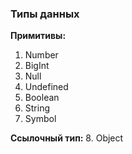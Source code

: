 ### Типы данных

**Примитивы:**

1. Number
2. BigInt
3. Null
4. Undefined
5. Boolean
6. String
7. Symbol

**Ссылочный тип:**
8. Object

